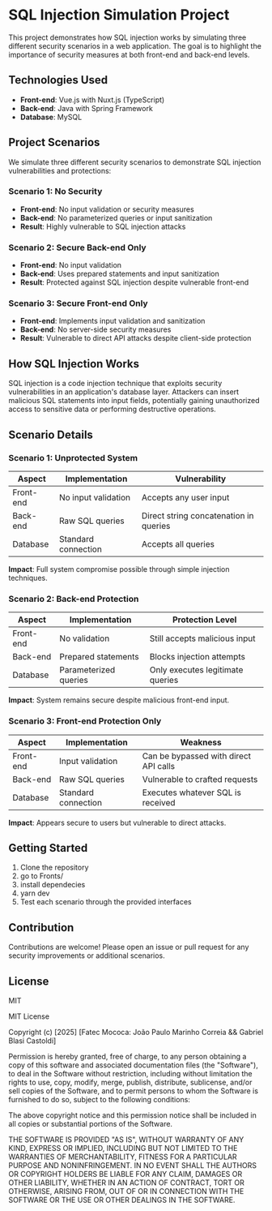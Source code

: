 # SQL Injection Simulation Project

This project demonstrates how SQL injection works by simulating three different security scenarios in a web application. The goal is to highlight the importance of security measures at both front-end and back-end levels.

## Technologies Used

- **Front-end**: Vue.js with Nuxt.js (TypeScript)
- **Back-end**: Java with Spring Framework
- **Database**: MySQL

## Project Scenarios

We simulate three different security scenarios to demonstrate SQL injection vulnerabilities and protections:

### Scenario 1: No Security
- **Front-end**: No input validation or security measures
- **Back-end**: No parameterized queries or input sanitization
- **Result**: Highly vulnerable to SQL injection attacks

### Scenario 2: Secure Back-end Only
- **Front-end**: No input validation
- **Back-end**: Uses prepared statements and input sanitization
- **Result**: Protected against SQL injection despite vulnerable front-end

### Scenario 3: Secure Front-end Only
- **Front-end**: Implements input validation and sanitization
- **Back-end**: No server-side security measures
- **Result**: Vulnerable to direct API attacks despite client-side protection

## How SQL Injection Works

SQL injection is a code injection technique that exploits security vulnerabilities in an application's database layer. Attackers can insert malicious SQL statements into input fields, potentially gaining unauthorized access to sensitive data or performing destructive operations.

## Scenario Details

### Scenario 1: Unprotected System
| Aspect          | Implementation       | Vulnerability                         |
|-----------------|----------------------|---------------------------------------|
| Front-end       | No input validation  | Accepts any user input                |
| Back-end        | Raw SQL queries      | Direct string concatenation in queries|
| Database        | Standard connection  | Accepts all queries                   |

**Impact**: Full system compromise possible through simple injection techniques.

### Scenario 2: Back-end Protection
| Aspect          | Implementation               | Protection Level                     |
|-----------------|------------------------------|--------------------------------------|
| Front-end       | No validation                | Still accepts malicious input        |
| Back-end        | Prepared statements          | Blocks injection attempts            |
| Database        | Parameterized queries        | Only executes legitimate queries     |

**Impact**: System remains secure despite malicious front-end input.

### Scenario 3: Front-end Protection Only
| Aspect          | Implementation               | Weakness                             |
|-----------------|------------------------------|--------------------------------------|
| Front-end       | Input validation             | Can be bypassed with direct API calls|
| Back-end        | Raw SQL queries              | Vulnerable to crafted requests       |
| Database        | Standard connection          | Executes whatever SQL is received    |

**Impact**: Appears secure to users but vulnerable to direct attacks.

## Getting Started

1. Clone the repository
2. go to Fronts/
3. install dependecies
4. yarn dev
5. Test each scenario through the provided interfaces

## Contribution

Contributions are welcome! Please open an issue or pull request for any security improvements or additional scenarios.

## License

MIT

MIT License

Copyright (c) [2025] [Fatec Mococa: João Paulo Marinho Correia && Gabriel Blasi Castoldi]

Permission is hereby granted, free of charge, to any person obtaining a copy
of this software and associated documentation files (the "Software"), to deal
in the Software without restriction, including without limitation the rights
to use, copy, modify, merge, publish, distribute, sublicense, and/or sell
copies of the Software, and to permit persons to whom the Software is
furnished to do so, subject to the following conditions:

The above copyright notice and this permission notice shall be included in all
copies or substantial portions of the Software.

THE SOFTWARE IS PROVIDED "AS IS", WITHOUT WARRANTY OF ANY KIND, EXPRESS OR
IMPLIED, INCLUDING BUT NOT LIMITED TO THE WARRANTIES OF MERCHANTABILITY,
FITNESS FOR A PARTICULAR PURPOSE AND NONINFRINGEMENT. IN NO EVENT SHALL THE
AUTHORS OR COPYRIGHT HOLDERS BE LIABLE FOR ANY CLAIM, DAMAGES OR OTHER
LIABILITY, WHETHER IN AN ACTION OF CONTRACT, TORT OR OTHERWISE, ARISING FROM,
OUT OF OR IN CONNECTION WITH THE SOFTWARE OR THE USE OR OTHER DEALINGS IN THE
SOFTWARE.
